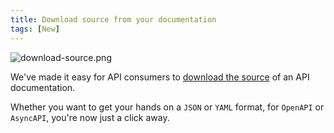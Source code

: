 ```yaml
---
title: Download source from your documentation
tags: [New]
---
```


![download-source.png](/images/changelog/download-source.png)

We've made it easy for API consumers to [download the source](https://developers.bump.sh/) of an API documentation.

Whether you want to get your hands on a `JSON` or `YAML` format, for `OpenAPI` or `AsyncAPI`, you're now just a click away.
